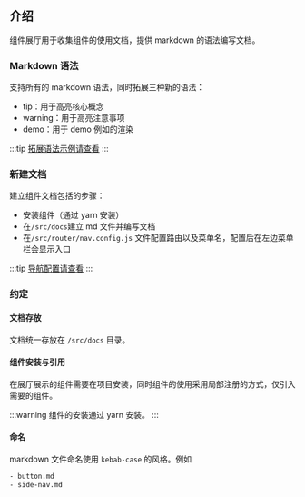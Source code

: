 <style>
</style>

## 介绍

组件展厅用于收集组件的使用文档，提供 markdown 的语法编写文档。

### Markdown 语法

支持所有的 markdown 语法，同时拓展三种新的语法：

- tip：用于高亮核心概念
- warning：用于高亮注意事项
- demo：用于 demo 例如的渲染

:::tip
[拓展语法示例请查看](#/component/markdown)
:::

### 新建文档

建立组件文档包括的步骤：

- 安装组件（通过 yarn 安装）
- 在`/src/docs`建立 md 文件并编写文档
- 在`/src/router/nav.config.js` 文件配置路由以及菜单名，配置后在左边菜单栏会显示入口

:::tip
[导航配置请查看](#/component/side-nav)
:::

### 约定

#### 文档存放

文档统一存放在 `/src/docs` 目录。

#### 组件安装与引用

在展厅展示的组件需要在项目安装，同时组件的使用采用局部注册的方式，仅引入需要的组件。

:::warning
组件的安装通过 yarn 安装。
:::

#### 命名

markdown 文件命名使用 `kebab-case` 的风格。例如

```html
- button.md
- side-nav.md
```
